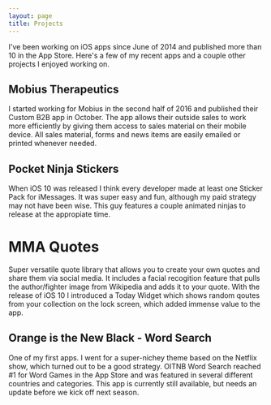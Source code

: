 ```yaml
---
layout: page
title: Projects
---
```


I've been working on iOS apps since June of 2014 and published more than 10 in the App Store.  Here's a few of my recent apps and a couple other projects I enjoyed working on. 

## Mobius Therapeutics

I started working for Mobius in the second half of 2016 and published their Custom B2B app in October.  The app allows their outside sales to work more efficiently by giving them access to sales material on their mobile device.  All sales material, forms and news items are easily emailed or printed whenever needed.  

## Pocket Ninja Stickers
When iOS 10 was released I think every developer made at least one Sticker Pack for iMessages.  It was super easy and fun, although my paid strategy may not have been wise.  This guy features a couple animated ninjas to release at the appropiate time.  

# MMA Quotes 

Super versatile quote library that allows you to create your own quotes and share them via social media. It includes a facial recogition feature that pulls the author/fighter image from Wikipedia and adds it to your quote.  With the release of iOS 10 I introduced a Today Widget which shows random qoutes from your collection on the lock screen, which added immense value to the app. 

## Orange is the New Black - Word Search

One of my first apps.  I went for a super-nichey theme based on the Netflix show, which turned out to be a good strategy.  OITNB Word Search reached #1 for Word Games in the App Store and was featured in several different countries and categories.  This app is currently still available, but needs an update before we kick off next season.  



